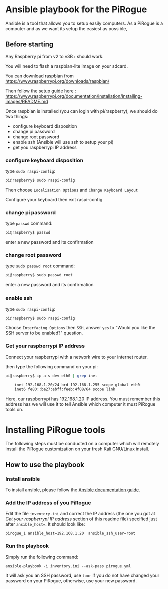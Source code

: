 # Ansible playbook for the PiRogue

Ansible is a tool that allows you to setup easily computers. As a PiRogue is a computer and as we want its setup the easiest as possible,

## Before starting

Any Raspberry pi from v2 to v3B+ should work.

You will need to flash a raspbian-lite image on your sdcard.

You can download raspbian from https://www.raspberrypi.org/downloads/raspbian/

Then follow the setup guide here : https://www.raspberrypi.org/documentation/installation/installing-images/README.md

Once raspbian is installed (you can login with pi/raspberry), we should do two things:

* configure keyboard disposition
* change pi password
* change root password
* enable ssh (Ansible will use ssh to setup your pi)
* get you raspberrypi IP address

### configure keyboard disposition

type ```sudo raspi-config```:


```bash
pi@raspberry$ sudo raspi-config
```

Then choose ```Localisation Options``` and ```Change Keyboard Layout```

Configure your keyboard then exit raspi-config


### change pi password

type ```passwd``` command:

```bash
pi@raspberry$ passwd
```

enter a new password and its confirmation

### change root password

type ```sudo passwd root``` command:

```bash
pi@raspberry$ sudo passwd root
```

enter a new password and its confirmation

### enable ssh

type ```sudo raspi-config```:


```bash
pi@raspberry$ sudo raspi-config
```

Choose ```Interfacing Options``` then ```SSH```, answer ```yes``` to "Would you like the SSH server to be enabled?" question.

### Get your raspberrypi IP address

Connect your raspberrypi with a network wire to your internet router.

then type the following command on your pi:

```bash
pi@raspberry$ ip a s dev eth0 | grep inet

    inet 192.168.1.20/24 brd 192.168.1.255 scope global eth0
    inet6 fe80::ba27:ebff:feeb:4f08/64 scope link

```

Here, our raspberrypi has 192.168.1.20 IP address. You must remember this address has we will use it to tell Ansible which computer it must PiRogue tools on.

# Installing PiRogue tools

The following steps must be conducted on a computer which will remotely install the PiRogue customization on your fresh Kali GNU/Linux install. 

## How to use the playbook
### Install ansible
To install ansible, please follow the [Ansible documentation guide](https://docs.ansible.com/ansible/latest/installation_guide/intro_installation.html).

### Add the IP address of you PiRogue
Edit the file `inventory.ini` and correct the IP address (the one you got at *Get your raspberrypi IP address* section of this readme file) specified just after `ansible_host=`. It should look like:

```
pirogue_1 ansible_host=192.168.1.20  ansible_ssh_user=root
```

### Run the playbook
Simply run the following command: 
```
ansible-playbook -i inventory.ini --ask-pass pirogue.yml
```
It will ask you an SSH password, use `toor` if you do not have changed your password on your PiRogue, otherwise, use your new password.
